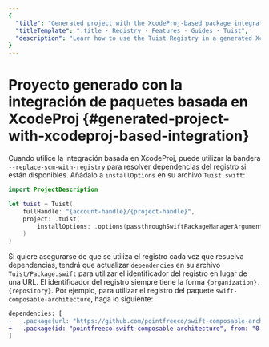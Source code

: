 ```yaml
---
{
  "title": "Generated project with the XcodeProj-based package integration",
  "titleTemplate": ":title · Registry · Features · Guides · Tuist",
  "description": "Learn how to use the Tuist Registry in a generated Xcode project with the XcodeProj-based package integration."
}
---
```

# Proyecto generado con la integración de paquetes basada en XcodeProj {#generated-project-with-xcodeproj-based-integration}

Cuando utilice la integración basada en
<LocalizedLink href="/guides/features/projects/dependencies#tuists-xcodeprojbased-integration">XcodeProj</LocalizedLink>,
puede utilizar la bandera ``--replace-scm-with-registry`` para resolver
dependencias del registro si están disponibles. Añádalo a `installOptions` en su
archivo `Tuist.swift`:
```swift
import ProjectDescription

let tuist = Tuist(
    fullHandle: "{account-handle}/{project-handle}",
    project: .tuist(
        installOptions: .options(passthroughSwiftPackageManagerArguments: ["--replace-scm-with-registry"])
    )
)
```

Si quiere asegurarse de que se utiliza el registro cada vez que resuelva
dependencias, tendrá que actualizar `dependencies` en su archivo
`Tuist/Package.swift` para utilizar el identificador del registro en lugar de
una URL. El identificador del registro siempre tiene la forma
`{organization}.{repository}`. Por ejemplo, para utilizar el registro del
paquete `swift-composable-architecture`, haga lo siguiente:
```diff
dependencies: [
-   .package(url: "https://github.com/pointfreeco/swift-composable-architecture", from: "0.1.0")
+   .package(id: "pointfreeco.swift-composable-architecture", from: "0.1.0")
]
```
